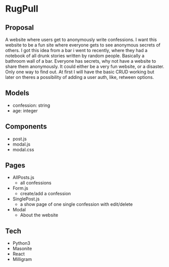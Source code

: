 # RugPull

## Proposal

A website where users get to anonymously write confessions. I want this website to be a fun site where everyone gets to see anonymous secrets of others. I got this idea from a bar i went to recently, where they had a notebook of all drunk stories written by random people. Basically a bathroom wall of a bar. Everyone has secrets, why not have a website to share them anonymously. It could either be a very fun website, or a disaster. Only one way to find out. At first I will have the basic CRUD working but later on theres a possibility of adding a user auth, like, retween options.

## Models

- confession: string
- age: integer

## Components

- post.js
- modal.js
- modal.css

## Pages

- AllPosts.js
  - all confessions
- Form.js
  - create/add a confession
- SinglePost.js
  - a show page of one single confession with edit/delete
- Modal
  - About the website

## Tech

- Python3
- Masonite
- React
- Milligram

